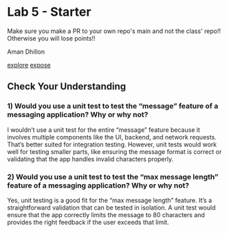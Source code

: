 # Lab 5 - Starter
Make sure you make a PR to your own repo's main and not the class' repo!! Otherwise you will lose points!!

Aman Dhillon

[explore](https://amankdhillon.github.io/Lab5_Starter/explore.html)
[expose](https://amankdhillon.github.io/Lab5_Starter/expose.html)

## Check Your Understanding

### 1) Would you use a unit test to test the “message” feature of a messaging application? Why or why not?

I wouldn’t use a unit test for the entire “message” feature because it involves multiple components like the UI, backend, and network requests. That’s better suited for integration testing. However, unit tests would work well for testing smaller parts, like ensuring the message format is correct or validating that the app handles invalid characters properly.

### 2) Would you use a unit test to test the “max message length” feature of a messaging application? Why or why not?

Yes, unit testing is a good fit for the “max message length” feature. It’s a straightforward validation that can be tested in isolation. A unit test would ensure that the app correctly limits the message to 80 characters and provides the right feedback if the user exceeds that limit.

